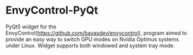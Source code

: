 # EnvyControl-PyQt
PyQt5 widget for the EnvyControl(https://github.com/bayasdev/envycontrol), program aimed to provide an easy way to switch GPU modes on Nvidia Optimus systems under Linux. Widget supports both windowed and  system tray mode.
